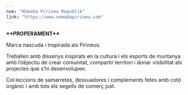 ```yaml
---
nom: "Nòmada Pirineu Republik"
link: "https://www.nomadapirineu.com"
---
```


**\*\*PROPERAMENT\*\***

Marca nascuda i inspirada als Pirineus.

Treballen amb dissenys inspirats en la cultura i els esports de muntanya amb l’objectiu de crear comunitat, compartir territori i donar visibilitat als projectes que s’hi desenvolupen.

Col·leccions de samarretes, dessuadores i complements fetes amb cotó orgànic i amb tots els segells de comerç just.
